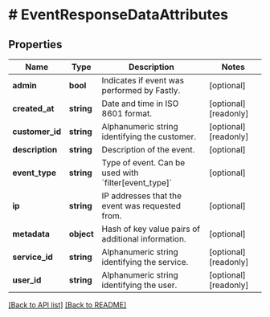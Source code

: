 # # EventResponseDataAttributes

## Properties

Name | Type | Description | Notes
------------ | ------------- | ------------- | -------------
**admin** | **bool** | Indicates if event was performed by Fastly. | [optional]
**created_at** | **string** | Date and time in ISO 8601 format. | [optional] [readonly]
**customer_id** | **string** | Alphanumeric string identifying the customer. | [optional] [readonly]
**description** | **string** | Description of the event. | [optional]
**event_type** | **string** | Type of event. Can be used with &#x60;filter[event_type]&#x60; | [optional]
**ip** | **string** | IP addresses that the event was requested from. | [optional]
**metadata** | **object** | Hash of key value pairs of additional information. | [optional]
**service_id** | **string** | Alphanumeric string identifying the service. | [optional] [readonly]
**user_id** | **string** | Alphanumeric string identifying the user. | [optional] [readonly]

[[Back to API list]](../../README.md#endpoints) [[Back to README]](../../README.md)
